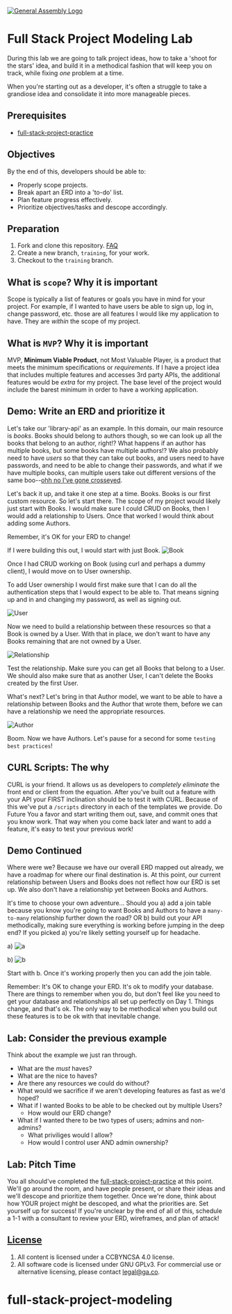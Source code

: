[![General Assembly Logo](https://camo.githubusercontent.com/1a91b05b8f4d44b5bbfb83abac2b0996d8e26c92/687474703a2f2f692e696d6775722e636f6d2f6b6538555354712e706e67)](https://generalassemb.ly/education/web-development-immersive)

# Full Stack Project Modeling Lab

During this lab we are going to talk project ideas, how to take a 'shoot for
the stars' idea, and build it in a methodical fashion that will keep you on
track, while fixing *one* problem at a time.

When you're starting out as a developer, it's often a struggle to take a
grandiose idea and consolidate it into more manageable pieces.

## Prerequisites

- [full-stack-project-practice](https://git.generalassemb.ly/ga-wdi-boston/full-stack-project-practice)

## Objectives

By the end of this, developers should be able to:

- Properly scope projects.
- Break apart an ERD into a 'to-do' list.
- Plan feature progress effectively.
- Prioritize objectives/tasks and descope accordingly.

## Preparation

1. Fork and clone this repository.
 [FAQ](https://git.generalassemb.ly/ga-wdi-boston/meta/wiki/ForkAndClone)
1. Create a new branch, `training`, for your work.
1. Checkout to the `training` branch.

## What is `scope`? Why it is important

Scope is typically a list of features or goals you have in mind for your
project. For example, if I wanted to have users be able to sign up, log in,
change password, etc. those are all features I would like my application to
have. They are *within* the scope of my project.

## What is `MVP`? Why it is important

MVP, **Minimum Viable Product**, not Most Valuable Player, is a product that
meets the minimum specifications or *requirements*. If I have a project idea
that includes multiple features and accesses 3rd party APIs, the additional
features would be *extra* for my project. The base level of the project would
include the barest minimum in order to have a working application.

## Demo: Write an ERD and prioritize it

Let's take our 'library-api' as an example. In this domain, our main resource
is *books*. Books should belong to authors though, so we can look up all the
books that belong to an author, right!? What happens if an author has multiple
books, but some books have multiple authors!? We also probably need to have
*users* so that they can take out books, and users need to have passwords, and
need to be able to change their passwords, and what if we have multiple books,
can multiple users take out different versions of the same boo--[ohh no I've gone crosseyed](https://i.imgur.com/a7Yyjg8.gif).

Let's back it up, and take it one step at a time. Books. Books is our first
custom resource. So let's start there. The scope of my project would likely
just start with Books. I would make sure I could CRUD on Books, then I would
add a relationship to Users. Once that worked I would think about adding some
Authors.

Remember, it's OK for your ERD to change!

If I were building this out, I would start with just Book. ![Book](https://i.imgur.com/bXtwCKO.png)

Once I had CRUD working on Book (using curl and perhaps a dummy client), I
would move on to User ownership.

To add User ownership I would first make sure that I can do all the
authentication steps that I would expect to be able to. That means signing up
and in and changing my password, as well as signing out.

![User](https://i.imgur.com/gGSAgI4.png)

Now we need to build a relationship between these resources so that a Book is
owned by a User. With that in place, we don't want to have any Books remaining that are not owned by a User.

![Relationship](https://i.imgur.com/U7o0eVS.png)

Test the relationship. Make sure you can get all Books that belong to a
User. We should also make sure that as another User, I can't delete the Books created by the first User.

What's next? Let's bring in that Author model, we want to be able to have a relationship between Books and the Author that wrote them, before we can have a relationship we need the appropriate resources.

![Author](https://i.imgur.com/QIevbE9.png)

Boom. Now we have Authors. Let's pause for a second for some `testing best practices`!

## CURL Scripts: The why

CURL is your friend. It allows us as developers to *completely eliminate* the
front end or client from the equation. After you've built out a feature with
your API your FIRST inclination should be to test it with CURL. Because of this
we've put a `/scripts` directory in each of the templates we provide. Do
Future You a favor and start writing them out, save, and commit ones that you
know work. That way when you come back later and want to add a feature, it's
easy to test your previous work!

## Demo Continued

Where were we? Because we have our overall ERD mapped out already, we have a
roadmap for where our final destination is. At this point, our current relationship between Users and Books does not reflect how our ERD is set up. We also don't have a relationship yet between Books and Authors.

It's time to choose your own adventure... Should you a) add a join table
because you know you're going to want Books and Authors to have a `many-to-many`
relationship further down the road? OR b) build out your API methodically,
making sure everything is working before jumping in the deep end? If you picked
a) you're likely setting yourself up for headache.

a) ![a](https://i.imgur.com/AiQVpVd.png)

b) ![b](https://i.imgur.com/1b3hySk.png)

Start with b. Once it's working properly then you can add the join table.

Remember: It's OK to change your ERD. It's ok to modify your database. There
are things to remember when you do, but don't feel like you need to get your
database and relationships all set up perfectly on Day 1. Things change, and
that's ok. The only way to be methodical when you build out these features is
to be ok with that inevitable change.

## Lab: Consider the previous example

Think about the example we just ran through.

- What are the *must* haves?
- What are the nice to haves?
- Are there any resources we could do without?
- What would we sacrifice if we aren't developing features as fast as we'd hoped?
- What if I wanted Books to be able to be checked out by multiple Users?
  - How would our ERD change?
- What if I wanted there to be two types of users; admins and non-admins?
  - What priviliges would I allow?
  - How would I control user AND admin ownership?

## Lab: Pitch Time

You all should've completed the [full-stack-project-practice](https://git.generalassemb.ly/ga-wdi-boston/full-stack-project-practice) at this point. We'll go around the room, and have people present,
or share their ideas and we'll descope and prioritize them together. Once we're
done, think about how YOUR project might be descoped, and what the priorities
are. Set yourself up for success! If you're unclear by the end of all of this,
schedule a 1-1 with a consultant to review your ERD, wireframes, and plan of
attack!

## [License](LICENSE)

1. All content is licensed under a CC­BY­NC­SA 4.0 license.
1. All software code is licensed under GNU GPLv3. For commercial use or
    alternative licensing, please contact legal@ga.co.
# full-stack-project-modeling
